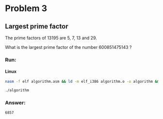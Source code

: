 # Problem 3

## Largest prime factor

The prime factors of 13195 are 5, 7, 13 and 29.

What is the largest prime factor of the number 600851475143 ?

### Run:

#### Linux
```sh
nasm -f elf algorithm.asm && ld -m elf_i386 algorithm.o -o algorithm && rm algorithm.o
```

```sh
./algorithm
```

### Answer:
`6857`